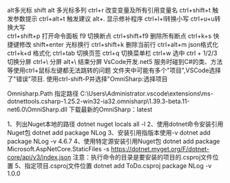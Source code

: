alt多光标
shift alt 多光标多列
ctrl+r 改变变量及所有引用变量名
ctrl+shift+t 触发参数提示
ctrl+alt+t 触发建议
alt+. 显示修补程序
ctrl+l+l转换小写
ctrl+u+u转换大写   
ctrl+shift+p 打开命令面板
f9 切换断点
ctrl+shift+f9 删除所有断点
ctrl+k+s  快捷键修改
shift+enter 光标换行
ctrl+shift+k 删除当前行
ctrl+alt+m json格式化
ctrl+k+d 格式化
ctrl+tab 切换页签
ctrl+q 切换菜单栏
ctrl+w 选中
ctrl + 1/2/3  切换分屏
ctrl+\ 分屏
alt+\ 结束分屏
VsCode开发.net5 服务时碰到C#的类、方法等使用ctrl+鼠标左键都无法跳转的问题
文件夹中可能有多个"项目",VSCode选择了"错误"项目.
使用ctrl-shift-P并选择"OmniSharp:选择项目


Omnisharp.Path 
指定路径
C:\Users\Administrator\.vscode\extensions\ms-dotnettools.csharp-1.25.2-win32-ia32\.omnisharp\1.39.3-beta.11-net6.0\OmniSharp.dll
下载最新的OmniSharp：latest 




  <activePackageSource>
    <add key="nuget.org" value="https://www.nuget.org/api/v2/" />
  </activePackageSource>



1、列出Nuget本地的路径
dotnet nuget locals all  -l
2、使用dotnet命令安装引用Nuget包
dotnet add package NLog
3、安装引用指版本使用-v
dotnet add package NLog -v 4.6.7
4、使用特定源安装引用Nuget包
dotnet add package Microsoft.AspNetCore.StaticFiles -s https://dotnet.myget.org/F/dotnet-core/api/v3/index.json
注意：执行命令的目录是要安装的项目的.csproj文件位置
5、指定项目.csproj文件位置
dotnet add ToDo.csproj package NLog -v 1.0.0